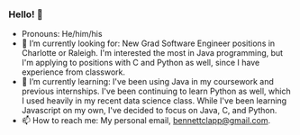 ### Hello! 👋

<!--
**Beclapp/beclapp** is a ✨ _special_ ✨ repository because its `README.md` (this file) appears on your GitHub profile.

Here are some ideas to get you started:

- 🔭 I’m currently working on ...
- 🌱 I’m currently learning ...
- 👯 I’m looking to collaborate on ...
- 🤔 I’m looking for help with ...
- 💬 Ask me about ...
- 📫 How to reach me: ...
- 😄 Pronouns: ...
- ⚡ Fun fact: ...
-->
- Pronouns: He/him/his
- 🔭 I’m currently looking for: New Grad Software Engineer positions in Charlotte or Raleigh.  I'm interested the most in Java programming, but I'm applying to positions with C and Python as well, since I have experience from classwork.
- 🌱 I’m currently learning: I've been using Java in my coursework and previous internships.  I've been continuing to learn Python as well, which I used heavily in my recent data science class.  While I've been learning Javascript on my own, I've decided to focus on Java, C, and Python.
- 📫 How to reach me: My personal email, bennettclapp@gmail.com.
